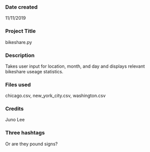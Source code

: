 ### Date created
11/11/2019

### Project Title
bikeshare.py

### Description
Takes user input for location, month, and day and displays relevant bikeshare useage statistics.

### Files used
chicago.csv, new_york_city.csv, washington.csv

### Credits
Juno Lee

### Three hashtags
Or are they pound signs?